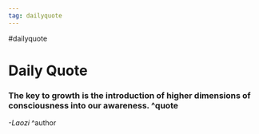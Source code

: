 ```yaml
---
tag: dailyquote
---
```


#dailyquote

# Daily Quote

### The key to growth is the introduction of higher dimensions of consciousness into our awareness. ^quote
*-Laozi* ^author
